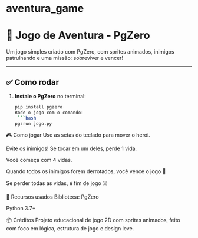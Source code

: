# aventura_game

# 🐝 Jogo de Aventura - PgZero

Um jogo simples criado com PgZero, com sprites animados, inimigos patrulhando e uma missão: sobreviver e vencer!

---

## ✅ Como rodar

1. **Instale o PgZero** no terminal:
   ```bash
   pip install pgzero
   Rode o jogo com o comando:
    ```bash
   pgzrun jogo.py

🎮 Como jogar
Use as setas do teclado para mover o herói.

Evite os inimigos! Se tocar em um deles, perde 1 vida.

Você começa com 4 vidas.

Quando todos os inimigos forem derrotados, você vence o jogo 🎉

Se perder todas as vidas, é fim de jogo ☠️

🧠 Recursos usados
Biblioteca: PgZero

Python 3.7+

📦 Créditos
Projeto educacional de jogo 2D com sprites animados, feito com foco em lógica, estrutura de jogo e design leve.
